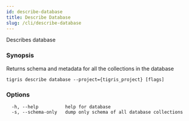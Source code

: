 ```yaml
---
id: describe-database
title: Describe Database
slug: /cli/describe-database
---
```


Describes database

### Synopsis

Returns schema and metadata for all the collections in the database

```shell
tigris describe database --project={tigris_project} [flags]
```

### Options

```
  -h, --help          help for database
  -s, --schema-only   dump only schema of all database collections
```
